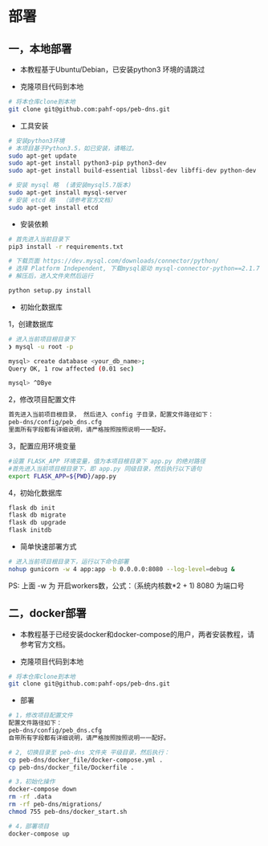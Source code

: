 # 部署
## 一，本地部署

* 本教程基于Ubuntu/Debian，已安装python3 环境的请跳过

* 克隆项目代码到本地
```bash
# 将本仓库clone到本地
git clone git@github.com:pahf-ops/peb-dns.git
```

* 工具安装
```bash
# 安装python3环境
# 本项目基于Python3.5，如已安装，请略过。
sudo apt-get update
sudo apt-get install python3-pip python3-dev
sudo apt-get install build-essential libssl-dev libffi-dev python-dev

# 安装 mysql 略  (请安装mysql5.7版本)
sudo apt-get install mysql-server
# 安装 etcd 略  （请参考官方文档）
sudo apt-get install etcd

```


* 安装依赖

```bash
# 首先进入当前目录下
pip3 install -r requirements.txt

# 下载页面 https://dev.mysql.com/downloads/connector/python/
# 选择 Platform Independent, 下载mysql驱动 mysql-connector-python==2.1.7
# 解压后，进入文件夹然后运行

python setup.py install

```


* 初始化数据库

1，创建数据库
```bash
# 进入当前项目根目录下
❯ mysql -u root -p

mysql> create database <your_db_name>;
Query OK, 1 row affected (0.01 sec)

mysql> ^DBye
```

2，修改项目配置文件 
```bash
首先进入当前项目根目录， 然后进入 config 子目录，配置文件路径如下：
peb-dns/config/peb_dns.cfg
里面所有字段都有详细说明，请严格按照按照说明一一配好。
```

3，配置应用环境变量
```bash
#设置 FLASK_APP 环境变量，值为本项目根目录下 app.py 的绝对路径
#首先进入当前项目根目录下，即 app.py 同级目录，然后执行以下语句
export FLASK_APP=${PWD}/app.py
```

4，初始化数据库
```bash
flask db init
flask db migrate
flask db upgrade
flask initdb
```

* 简单快速部署方式

```bash
# 进入当前项目根目录下，运行以下命令部署
nohup gunicorn -w 4 app:app -b 0.0.0.0:8080 --log-level=debug &
```
PS: 上面 -w 为 开启workers数，公式：（系统内核数*2 + 1)
    8080 为端口号


## 二，docker部署

* 本教程基于已经安装docker和docker-compose的用户，两者安装教程，请参考官方文档。

* 克隆项目代码到本地
```bash
# 将本仓库clone到本地
git clone git@github.com:pahf-ops/peb-dns.git
```

* 部署
```bash
# 1，修改项目配置文件
配置文件路径如下：
peb-dns/config/peb_dns.cfg
自带所有字段都有详细说明，请严格按照按照说明一一配好。

# 2, 切换目录至 peb-dns 文件夹 平级目录，然后执行：
cp peb-dns/docker_file/docker-compose.yml .
cp peb-dns/docker_file/Dockerfile .

# 3，初始化操作
docker-compose down
rm -rf .data
rm -rf peb-dns/migrations/
chmod 755 peb-dns/docker_start.sh

# 4，部署项目
docker-compose up

```




